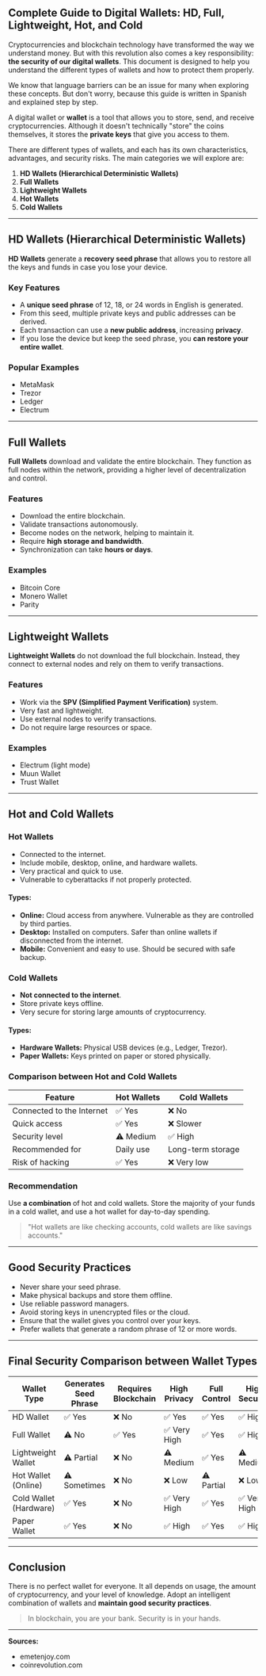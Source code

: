 ## **Complete Guide to Digital Wallets: HD, Full, Lightweight, Hot, and Cold**

Cryptocurrencies and blockchain technology have transformed the way we understand money. But with this revolution also comes a key responsibility: **the security of our digital wallets**. This document is designed to help you understand the different types of wallets and how to protect them properly.

We know that language barriers can be an issue for many when exploring these concepts. But don't worry, because this guide is written in Spanish and explained step by step.

A digital wallet or **wallet** is a tool that allows you to store, send, and receive cryptocurrencies. Although it doesn't technically "store" the coins themselves, it stores the **private keys** that give you access to them.

There are different types of wallets, and each has its own characteristics, advantages, and security risks. The main categories we will explore are:

1. **HD Wallets (Hierarchical Deterministic Wallets)**  
2. **Full Wallets**  
3. **Lightweight Wallets**  
4. **Hot Wallets**  
5. **Cold Wallets**

---

## **HD Wallets (Hierarchical Deterministic Wallets)**

**HD Wallets** generate a **recovery seed phrase** that allows you to restore all the keys and funds in case you lose your device.

### Key Features

- A **unique seed phrase** of 12, 18, or 24 words in English is generated.
- From this seed, multiple private keys and public addresses can be derived.
- Each transaction can use a **new public address**, increasing **privacy**.
- If you lose the device but keep the seed phrase, you **can restore your entire wallet**.

### Popular Examples

- MetaMask
- Trezor
- Ledger
- Electrum

---

## **Full Wallets**

**Full Wallets** download and validate the entire blockchain. They function as full nodes within the network, providing a higher level of decentralization and control.

### Features

- Download the entire blockchain.
- Validate transactions autonomously.
- Become nodes on the network, helping to maintain it.
- Require **high storage and bandwidth**.
- Synchronization can take **hours or days**.

### Examples

- Bitcoin Core
- Monero Wallet
- Parity

---

## **Lightweight Wallets**

**Lightweight Wallets** do not download the full blockchain. Instead, they connect to external nodes and rely on them to verify transactions.

### Features

- Work via the **SPV (Simplified Payment Verification)** system.
- Very fast and lightweight.
- Use external nodes to verify transactions.
- Do not require large resources or space.

### Examples

- Electrum (light mode)
- Muun Wallet
- Trust Wallet

---

## **Hot and Cold Wallets**

### **Hot Wallets**

- Connected to the internet.
- Include mobile, desktop, online, and hardware wallets.
- Very practical and quick to use.
- Vulnerable to cyberattacks if not properly protected.

#### **Types:**

- **Online:** Cloud access from anywhere. Vulnerable as they are controlled by third parties.
- **Desktop:** Installed on computers. Safer than online wallets if disconnected from the internet.
- **Mobile:** Convenient and easy to use. Should be secured with safe backup.

### **Cold Wallets**

- **Not connected to the internet**.
- Store private keys offline.
- Very secure for storing large amounts of cryptocurrency.

#### **Types:**

- **Hardware Wallets:** Physical USB devices (e.g., Ledger, Trezor).
- **Paper Wallets:** Keys printed on paper or stored physically.

### Comparison between Hot and Cold Wallets

| Feature                  | Hot Wallets                | Cold Wallets               |
|--------------------------|----------------------------|----------------------------|
| Connected to the Internet | ✅ Yes                     | ❌ No                      |
| Quick access             | ✅ Yes                     | ❌ Slower                  |
| Security level           | ⚠️ Medium                  | ✅ High                    |
| Recommended for          | Daily use                  | Long-term storage          |
| Risk of hacking          | ✅ Yes                     | ❌ Very low                |

### Recommendation

Use **a combination** of hot and cold wallets. Store the majority of your funds in a cold wallet, and use a hot wallet for day-to-day spending.

> "Hot wallets are like checking accounts, cold wallets are like savings accounts."

---

## **Good Security Practices**

- Never share your seed phrase.
- Make physical backups and store them offline.
- Use reliable password managers.
- Avoid storing keys in unencrypted files or the cloud.
- Ensure that the wallet gives you control over your keys.
- Prefer wallets that generate a random phrase of 12 or more words.

---

## **Final Security Comparison between Wallet Types**

| Wallet Type             | Generates Seed Phrase | Requires Blockchain | High Privacy | Full Control | High Security | Ease of Use |
|-------------------------|-----------------------|---------------------|--------------|--------------|---------------|-------------|
| HD Wallet               | ✅ Yes                | ❌ No                | ✅ Yes       | ✅ Yes       | ✅ High       | ✅ High     |
| Full Wallet             | ⚠️ No                 | ✅ Yes               | ✅ Very High | ✅ Yes       | ✅ High       | ❌ Complex  |
| Lightweight Wallet      | ⚠️ Partial            | ❌ No                | ⚠️ Medium    | ✅ Yes       | ⚠️ Medium     | ✅ Very High|
| Hot Wallet (Online)     | ⚠️ Sometimes          | ❌ No                | ❌ Low       | ⚠️ Partial   | ❌ Low        | ✅ Very High|
| Cold Wallet (Hardware)  | ✅ Yes                | ❌ No                | ✅ Very High | ✅ Yes       | ✅ Very High  | ⚠️ Medium   |
| Paper Wallet            | ✅ Yes                | ❌ No                | ✅ High      | ✅ Yes       | ✅ High       | ❌ Slow     |

---

## **Conclusion**

There is no perfect wallet for everyone. It all depends on usage, the amount of cryptocurrency, and your level of knowledge. Adopt an intelligent combination of wallets and **maintain good security practices**.

> In blockchain, you are your bank. Security is in your hands.

---

**Sources:**
- emetenjoy.com
- coinrevolution.com
